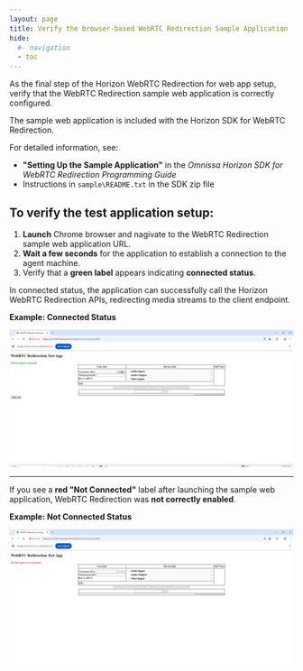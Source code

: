 ```yaml
---
layout: page
title: Verify the browser-based WebRTC Redirection Sample Application
hide:
  #- navigation
  - toc
---
```


As the final step of the Horizon WebRTC Redirection for web app setup, verify that the WebRTC Redirection sample web application is correctly configured.

The sample web application is included with the Horizon SDK for WebRTC Redirection.

For detailed information, see:<br>
- **"Setting Up the Sample Application"** in the *Omnissa Horizon SDK for WebRTC Redirection Programming Guide*<br>
- Instructions in `sample\README.txt` in the SDK zip file

## To verify the test application setup:

1. **Launch** Chrome browser and nagivate to the WebRTC Redirection sample web application URL.
2. **Wait a few seconds** for the application to establish a connection to the agent machine.
3. Verify that a **green label** appears indicating **connected status**.

In connected status, the application can successfully call the Horizon WebRTC Redirection APIs, redirecting media streams to the client endpoint.

**Example: Connected Status**

![](images/WebSDKBrowserSampleApp_Connected.png)

---

If you see a **red "Not Connected"** label after launching the sample web application, WebRTC Redirection was **not correctly enabled**.

**Example: Not Connected Status**

![](images/WebSDKBrowserSampleApp_NotConnected.png)


